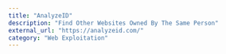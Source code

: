 ```yaml
---
title: "AnalyzeID"
description: "Find Other Websites Owned By The Same Person"
external_url: "https://analyzeid.com/"
category: "Web Exploitation"
---
```

